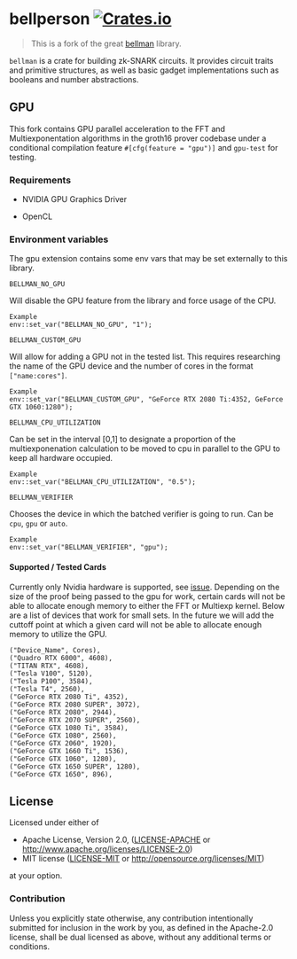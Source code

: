 # bellperson [![Crates.io](https://img.shields.io/crates/v/bellperson.svg)](https://crates.io/crates/bellperson)

> This is a fork of the great [bellman](https://github.com/zkcrypto/bellman) library.

`bellman` is a crate for building zk-SNARK circuits. It provides circuit traits
and primitive structures, as well as basic gadget implementations such as
booleans and number abstractions.

## GPU

This fork contains GPU parallel acceleration to the FFT and Multiexponentation algorithms in the groth16 prover codebase under a conditional compilation feature `#[cfg(feature = "gpu")]` and `gpu-test` for testing.

### Requirements
- NVIDIA GPU Graphics Driver

- OpenCL

### Environment variables

The gpu extension contains some env vars that may be set externally to this library.

`BELLMAN_NO_GPU`

Will disable the GPU feature from the library and force usage of the CPU.
```
Example
env::set_var("BELLMAN_NO_GPU", "1");
```

`BELLMAN_CUSTOM_GPU`

Will allow for adding a GPU not in the tested list. This requires researching the name of the GPU device and the number of cores in the format `["name:cores"]`.
```
Example
env::set_var("BELLMAN_CUSTOM_GPU", "GeForce RTX 2080 Ti:4352, GeForce GTX 1060:1280");
```

`BELLMAN_CPU_UTILIZATION`

Can be set in the interval [0,1] to designate a proportion of the multiexponenation calculation to be moved to cpu in parallel to the GPU to keep all hardware occupied.

```
Example
env::set_var("BELLMAN_CPU_UTILIZATION", "0.5");
```

`BELLMAN_VERIFIER`

Chooses the device in which the batched verifier is going to run. Can be `cpu`, `gpu` or `auto`.

```
Example
env::set_var("BELLMAN_VERIFIER", "gpu");
```

#### Supported / Tested Cards

Currently only Nvidia hardware is supported, see [issue](https://github.com/finalitylabs/bellman/issues/3). Depending on the size of the proof being passed to the gpu for work, certain cards will not be able to allocate enough memory to either the FFT or Multiexp kernel. Below are a list of devices that work for small sets. In the future we will add the cuttoff point at which a given card will not be able to allocate enough memory to utilize the GPU.

```
("Device_Name", Cores),
("Quadro RTX 6000", 4608),
("TITAN RTX", 4608),
("Tesla V100", 5120),
("Tesla P100", 3584),
("Tesla T4", 2560),
("GeForce RTX 2080 Ti", 4352),
("GeForce RTX 2080 SUPER", 3072),
("GeForce RTX 2080", 2944),
("GeForce RTX 2070 SUPER", 2560),
("GeForce GTX 1080 Ti", 3584),
("GeForce GTX 1080", 2560),
("GeForce GTX 2060", 1920),
("GeForce GTX 1660 Ti", 1536),
("GeForce GTX 1060", 1280),
("GeForce GTX 1650 SUPER", 1280),
("GeForce GTX 1650", 896),
```

## License

Licensed under either of

 * Apache License, Version 2.0, ([LICENSE-APACHE](LICENSE-APACHE) or
   http://www.apache.org/licenses/LICENSE-2.0)
 * MIT license ([LICENSE-MIT](LICENSE-MIT) or http://opensource.org/licenses/MIT)

at your option.

### Contribution

Unless you explicitly state otherwise, any contribution intentionally
submitted for inclusion in the work by you, as defined in the Apache-2.0
license, shall be dual licensed as above, without any additional terms or
conditions.
